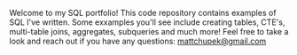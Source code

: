 Welcome to my SQL portfolio! This code repository contains examples of SQL I've written. 
Some exxamples you'll see include creating tables, CTE's, multi-table joins, aggregates, subqueries and much more! 
Feel free to take a look and reach out if you have any questions: mattchupek@gmail.com
